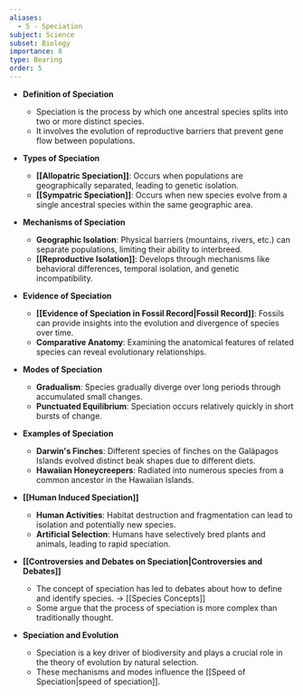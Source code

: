 ```yaml
---
aliases:
  - 5 - Speciation
subject: Science
subset: Biology
importance: 8
type: Bearing
order: 5
---
```

- **Definition of Speciation**
    - Speciation is the process by which one ancestral species splits into two or more distinct species.
    - It involves the evolution of reproductive barriers that prevent gene flow between populations.

- **Types of Speciation**
    - **[[Allopatric Speciation]]**: Occurs when populations are geographically separated, leading to genetic isolation.
    - **[[Sympatric Speciation]]**: Occurs when new species evolve from a single ancestral species within the same geographic area.

- **Mechanisms of Speciation**
    - **Geographic Isolation**: Physical barriers (mountains, rivers, etc.) can separate populations, limiting their ability to interbreed.
    - **[[Reproductive Isolation]]**: Develops through mechanisms like behavioral differences, temporal isolation, and genetic incompatibility.

- **Evidence of Speciation**
    - **[[Evidence of Speciation in Fossil Record|Fossil Record]]**: Fossils can provide insights into the evolution and divergence of species over time.
    - **Comparative Anatomy**: Examining the anatomical features of related species can reveal evolutionary relationships.

- **Modes of Speciation**
    - **Gradualism**: Species gradually diverge over long periods through accumulated small changes.
    - **Punctuated Equilibrium**: Speciation occurs relatively quickly in short bursts of change.

- **Examples of Speciation**
    - **Darwin's Finches**: Different species of finches on the Galápagos Islands evolved distinct beak shapes due to different diets.
    - **Hawaiian Honeycreepers**: Radiated into numerous species from a common ancestor in the Hawaiian Islands.

- **[[Human Induced Speciation]]**
    - **Human Activities**: Habitat destruction and fragmentation can lead to isolation and potentially new species.
    - **Artificial Selection**: Humans have selectively bred plants and animals, leading to rapid speciation.

- **[[Controversies and Debates on Speciation|Controversies and Debates]]**
    - The concept of speciation has led to debates about how to define and identify species. -> [[Species Concepts]]
    - Some argue that the process of speciation is more complex than traditionally thought.

- **Speciation and Evolution**
    - Speciation is a key driver of biodiversity and plays a crucial role in the theory of evolution by natural selection.
    - These mechanisms and modes influence the [[Speed of Speciation|speed of speciation]].